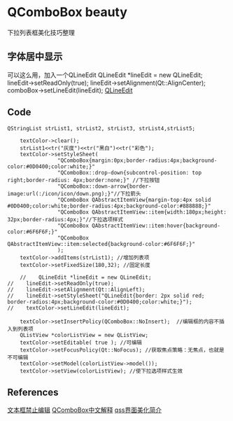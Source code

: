 # QComboBox beauty
下拉列表框美化技巧整理

## 字体居中显示
可以这么用，加入一个QLineEdit
    QLineEdit *lineEdit = new QLineEdit;
    lineEdit->setReadOnly(true);
    lineEdit->setAlignment(Qt::AlignCenter);
    comboBox->setLineEdit(lineEdit);
[QLineEdit](https://blog.csdn.net/qq_34305316/article/details/96488636)

## Code
```
QStringList strList1, strList2, strList3, strList4,strList5;

    textColor->clear();
    strList1<<tr("灰度")<<tr("黑白")<<tr("彩色");
    textColor->setStyleSheet(
                "QComboBox{margin:0px;border-radius:4px;background-color:#0D0400;color:white;}" 
                "QComboBox::drop-down{subcontrol-position: top right;border-radius: 4px;border:none;}" //下拉按钮
                "QComboBox::down-arrow{border-image:url(:/icon/icon/down.png);}"//下拉箭头
                "QComboBox QAbstractItemView{margin-top:4px solid #0D0400;color:white;border-radius:4px;background-color:#888888;}"
                "QComboBox QAbstractItemView::item{width:180px;height: 32px;border-radius:4px;}"//下拉选项样式
                "QComboBox QAbstractItemView::item:hover{background-color:#6F6F6F;}"
                "QComboBox QAbstractItemView::item:selected{background-color:#6F6F6F;}"
                );
    textColor->addItems(strList1); //增加列表项
    textColor->setFixedSize(180,32); //固定长度

    //    QLineEdit *lineEdit = new QLineEdit;
//    lineEdit->setReadOnly(true);
//    lineEdit->setAlignment(Qt::AlignLeft);
//    lineEdit->setStyleSheet("QLineEdit{border: 2px solid red; border-radios:4px;background-color:#0D0400;color:white;}");
//    textColor->setLineEdit(lineEdit);

    textColor->setInsertPolicy(QComboBox::NoInsert);  //编辑框的内容不插入到列表项
    QListView *colorListView = new QListView;
    textColor->setEditable( true ); //可编辑
    textColor->setFocusPolicy(Qt::NoFocus); //获取焦点策略：无焦点，也就是不可编辑
    textColor->setModel(colorListView->model());
    textColor->setView(colorListView); //使下拉选项样式生效
```

## References
[文本框禁止编辑](https://blog.csdn.net/qq_42292831/article/details/91962503)
[QComboBox中文解释](https://zhuanlan.zhihu.com/p/57652947)
[qss界面美化简介](https://www.jianshu.com/p/409f1e2d0275)
